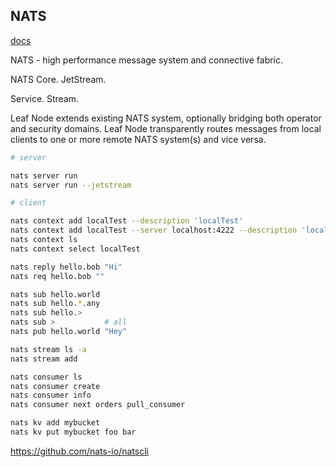 NATS
-

[docs](https://docs.nats.io/)

NATS - high performance message system and connective fabric.

NATS Core.
JetStream.

Service.
Stream.

Leaf Node extends existing NATS system, optionally bridging both operator and security domains.
Leaf Node transparently routes messages from local clients to one or more remote NATS system(s) and vice versa.

````sh
# server

nats server run
nats server run --jetstream
````

````sh
# client

nats context add localTest --description 'localTest'
nats context add localTest --server localhost:4222 --description 'localTest'
nats context ls
nats context select localTest

nats reply hello.bob "Hi"
nats req hello.bob ""

nats sub hello.world
nats sub hello.*.any
nats sub hello.>
nats sub >           # all
nats pub hello.world "Hey"

nats stream ls -a
nats stream add

nats consumer ls
nats consumer create
nats consumer info
nats consumer next orders pull_consumer

nats kv add mybucket
nats kv put mybucket foo bar
````

https://github.com/nats-io/natscli
